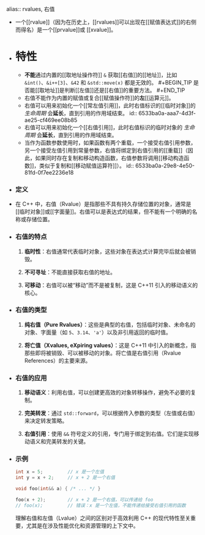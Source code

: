 alias:: rvalues, 右值

- 一个[[rvalue]]（因为在历史上，[[rvalues]]可以出现在[[赋值表达式]]的右侧而得名）是一个[[prvalue]]或 [[xvalue]]。
- # 特性
	- **不能**通过内置的[[取地址操作符]] `&` 获取[[右值]]的[[地址]]，比如 `&int()`、`&i++[3]`、`&42` 和 `&std::move(x)` 都是无效的。
	  #+BEGIN_TIP
	  是否能[[取地址]]是判断[[左值]]还是[[右值]]的重要方法。
	  #+END_TIP
	- 右值不能作为内置的赋值或复合[[赋值操作符]]的**左**[[运算元]]。
	- 右值可以用来初始化一个[[常左值引用]]，此时右值标识的[[临时对象]]的 *生命周期* 会**延长**，直到引用的作用域结束。
	  id:: 6533ba0a-aaa7-4d3f-ae25-cf469ee08b85
	- 右值可以用来初始化一个[[右值引用]]，此时右值标识的临时对象的 *生命周期* 会**延长**，直到引用的作用域结束。
	- 当作为函数参数使用时，如果函数有两个重载，一个接受右值引用参数，另一个接受左值引用到常量参数，右值将绑定到右值引用的[[重载]]（因此，如果同时存在复制和移动构造函数，右值参数将调用[[移动构造函数]]，类似于复制和[[移动赋值运算符]]）。
	  id:: 6533ba0a-29e8-4e50-81fd-0f7ee2236e18
- ### 定义
- 在 C++ 中，右值（Rvalue）是指那些不具有持久存储位置的对象，通常是[[临时对象]]或[[字面量]]。右值可以是表达式的结果，但不能有一个明确的名称或存储位置。
- ### 右值的特点
  
  1. **临时性**：右值通常代表临时对象，这些对象在表达式计算完毕后就会被销毁。
  
  2. **不可寻址**：不能直接获取右值的地址。
  
  3. **可移动**：右值可以被“移动”而不是被复制，这是 C++11 引入的移动语义的核心。
- ### 右值的类型
  
  1. **纯右值（Pure Rvalues）**：这些是典型的右值，包括临时对象、未命名的对象、字面量（如 `5`、`3.14`、`'a'`）以及非引用返回的临时值。
  
  2. **将亡值（Xvalues, eXpiring values）**：这是 C++11 中引入的新概念，指那些即将被销毁、可以被移动的对象。将亡值是右值引用（Rvalue References）的主要来源。
- ### 右值的应用
  
  1. **移动语义**：利用右值，可以创建更高效的对象转移操作，避免不必要的复制。
  
  2. **完美转发**：通过 `std::forward`，可以根据传入参数的类型（左值或右值）来决定转发策略。
  
  3. **右值引用**：使用 `&&` 符号定义的引用，专门用于绑定到右值。它们是实现移动语义和完美转发的关键。
- ### 示例
  
  ```cpp
  int x = 5;         // x 是一个左值
  int y = x + 2;     // x + 2 是一个右值
  
  void foo(int&& a) { /* ... */ }
  
  foo(x + 2);        // x + 2 是一个右值，可以传递给 foo
  // foo(x);         // 错误：x 是一个左值，不能传递给接受右值引用的函数
  ```
  
  理解右值和左值（Lvalue）之间的区别对于高效利用 C++ 的现代特性至关重要，尤其是在涉及性能优化和资源管理的上下文中。
